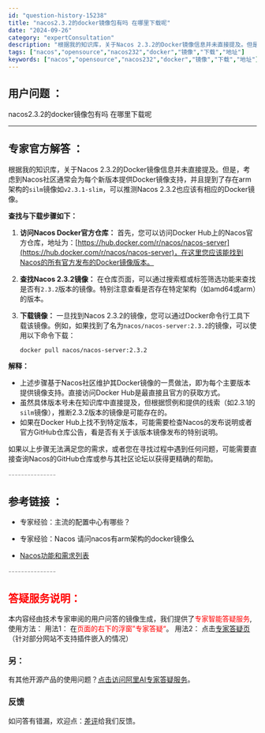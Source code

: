 ```yaml
---
id: "question-history-15238"
title: "nacos2.3.2的docker镜像包有吗 在哪里下载呢"
date: "2024-09-26"
category: "expertConsultation"
description: "根据我的知识库，关于Nacos 2.3.2的Docker镜像信息并未直接提及。但是，考虑到Nacos社区通常会为每个新版本提供Docker镜像支持，并且提到了存在arm架构的`silm`镜像如`v2.3.1-slim`，可以推测Nacos 2.3.2也应该有相应的Docker镜像。**查找与下载步骤"
tags: ["nacos","opensource","nacos232","docker","镜像","下载","地址"]
keywords: ["nacos","opensource","nacos232","docker","镜像","下载","地址"]
---
```


## 用户问题 ： 
 nacos2.3.2的docker镜像包有吗 在哪里下载呢  

---------------
## 专家官方解答 ：

根据我的知识库，关于Nacos 2.3.2的Docker镜像信息并未直接提及。但是，考虑到Nacos社区通常会为每个新版本提供Docker镜像支持，并且提到了存在arm架构的`silm`镜像如`v2.3.1-slim`，可以推测Nacos 2.3.2也应该有相应的Docker镜像。

**查找与下载步骤如下：**

1. **访问Nacos Docker官方仓库：** 首先，您可以访问Docker Hub上的Nacos官方仓库，地址为：[https://hub.docker.com/r/nacos/nacos-server](https://hub.docker.com/r/nacos/nacos-server)，在这里您应该能找到Nacos的所有官方发布的Docker镜像版本。

2. **查找Nacos 2.3.2镜像：** 在仓库页面，可以通过搜索框或标签筛选功能来查找是否有`2.3.2`版本的镜像。特别注意查看是否存在特定架构（如amd64或arm）的版本。

3. **下载镜像：** 一旦找到Nacos 2.3.2的镜像，您可以通过Docker命令行工具下载该镜像。例如，如果找到了名为`nacos/nacos-server:2.3.2`的镜像，可以使用以下命令下载：
   ```bash
   docker pull nacos/nacos-server:2.3.2
   ```

**解释：**
- 上述步骤基于Nacos社区维护其Docker镜像的一贯做法，即为每个主要版本提供镜像支持。直接访问Docker Hub是最直接且官方的获取方式。
- 虽然具体版本号未在知识库中直接提及，但根据惯例和提供的线索（如2.3.1的`silm`镜像），推断2.3.2版本的镜像是可能存在的。
- 如果在Docker Hub上找不到特定版本，可能需要检查Nacos的发布说明或者官方GitHub仓库公告，看是否有关于该版本镜像发布的特别说明。

如果以上步骤无法满足您的需求，或者您在寻找过程中遇到任何问题，可能需要直接查询Nacos的GitHub仓库或参与其社区论坛以获得更精确的帮助。


<font color="#949494">---------------</font> 


## 参考链接 ：

* 专家经验：主流的配置中心有哪些？ 
 
 * 专家经验：Nacos 请问nacos有arm架构的docker镜像么 
 
 * [Nacos功能和需求列表](https://nacos.io/docs/latest/archive/feature-list)


 <font color="#949494">---------------</font> 
 


## <font color="#FF0000">答疑服务说明：</font> 

本内容经由技术专家审阅的用户问答的镜像生成，我们提供了<font color="#FF0000">专家智能答疑服务</font>,使用方法：
用法1： 在<font color="#FF0000">页面的右下的浮窗”专家答疑“</font>。
用法2： 点击[专家答疑页](https://answer.opensource.alibaba.com/docs/intro)（针对部分网站不支持插件嵌入的情况）
### 另：


有其他开源产品的使用问题？[点击访问阿里AI专家答疑服务](https://answer.opensource.alibaba.com/docs/intro)。
### 反馈
如问答有错漏，欢迎点：[差评](https://ai.nacos.io/user/feedbackByEnhancerGradePOJOID?enhancerGradePOJOId=15261)给我们反馈。
